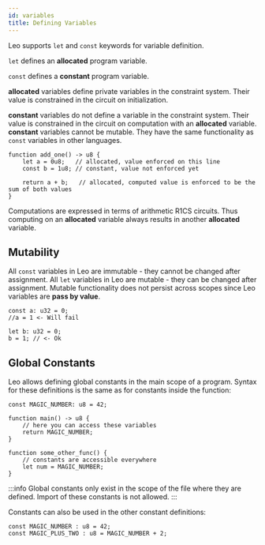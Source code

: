 ```yaml
---
id: variables
title: Defining Variables
---
```


Leo supports `let` and `const` keywords for variable definition.

```let``` defines an **allocated** program variable.

```const``` defines a **constant** program variable.

**allocated** variables define private variables in the constraint system. Their value is constrained in the circuit on initialization.

**constant** variables do not define a variable in the constraint system. Their value is constrained in the circuit on computation with an **allocated** variable. 
**constant** variables cannot be mutable. They have the same functionality as `const` variables in other languages.
```leo
function add_one() -> u8 {
    let a = 0u8;   // allocated, value enforced on this line
    const b = 1u8; // constant, value not enforced yet

    return a + b;   // allocated, computed value is enforced to be the sum of both values
}
```
Computations are expressed in terms of arithmetic R1CS circuits. Thus computing on an **allocated** variable always results in another **allocated** variable. 

## Mutability

All `const` variables in Leo are immutable - they cannot be changed after assignment.
All `let` variables in Leo are mutable - they can be changed after assignment.
Mutable functionality does not persist across scopes since Leo variables are **pass by value**.

```leo
const a: u32 = 0;
//a = 1 <- Will fail

let b: u32 = 0;
b = 1; // <- Ok
```

## Global Constants

Leo allows defining global constants in the main scope of a program. Syntax for these definitions is the same as for
constants inside the function:

```leo
const MAGIC_NUMBER: u8 = 42;

function main() -> u8 {
    // here you can access these variables
    return MAGIC_NUMBER;
}

function some_other_func() {
    // constants are accessible everywhere
    let num = MAGIC_NUMBER;
}
```

:::info
Global constants only exist in the scope of the file where they are defined. Import of these constants is not allowed.
:::

Constants can also be used in the other constant definitions:

```leo
const MAGIC_NUMBER : u8 = 42;
const MAGIC_PLUS_TWO : u8 = MAGIC_NUMBER + 2;
```
